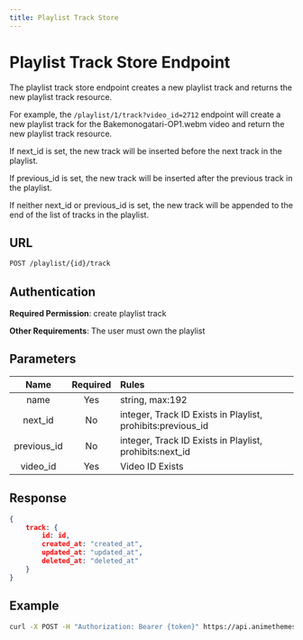 ```yaml
---
title: Playlist Track Store
---
```


# Playlist Track Store Endpoint

The playlist track store endpoint creates a new playlist track and returns the new playlist track resource.

For example, the `/playlist/1/track?video_id=2712` endpoint will create a new playlist track for the Bakemonogatari-OP1.webm video and return the new playlist track resource.

If next_id is set, the new track will be inserted before the next track in the playlist.

If previous_id is set, the new track will be inserted after the previous track in the playlist.

If neither next_id or previous_id is set, the new track will be appended to the end of the list of tracks in the playlist.

## URL

```sh
POST /playlist/{id}/track
```

## Authentication

**Required Permission**: create playlist track

**Other Requirements**: The user must own the playlist

## Parameters

| Name        | Required | Rules                                                       |
| :---------: | :------: | :---------------------------------------------------------- |
| name        | Yes      | string, max:192                                             |
| next_id     | No       | integer, Track ID Exists in Playlist, prohibits:previous_id |
| previous_id | No       | integer, Track ID Exists in Playlist, prohibits:next_id     |
| video_id    | Yes      | Video ID Exists                                             |

## Response

```json
{
    track: {
        id: id,
        created_at: "created_at",
        updated_at: "updated_at",
        deleted_at: "deleted_at"
    }
}
```

## Example

```bash
curl -X POST -H "Authorization: Bearer {token}" https://api.animethemes.moe/playlist/1/track
```

